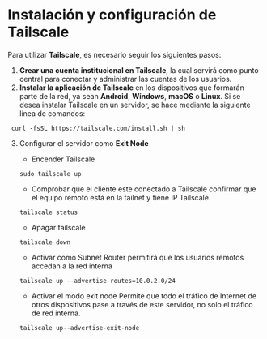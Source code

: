 # Instalación y configuración de Tailscale

Para utilizar **Tailscale**, es necesario seguir los siguientes pasos:

1. **Crear una cuenta institucional en Tailscale**, la cual servirá como punto central para conectar y administrar las cuentas de los usuarios.  
2. **Instalar la aplicación de Tailscale** en los dispositivos que formarán parte de la red, ya sean **Android**, **Windows**, **macOS** o **Linux**. 
Si se desea instalar Tailscale en un servidor, se hace mediante la siguiente línea de comandos:

```
 curl -fsSL https://tailscale.com/install.sh | sh 
 ```

3. Configurar el servidor como **Exit Node**
    - Encender Tailscale

    ```
    sudo tailscale up
    ```

    - Comprobar que el cliente este conectado a Tailscale confirmar que el equipo remoto está en la tailnet y tiene IP Tailscale.

    ```
    tailscale status
    ```

    - Apagar tailscale

    ```
    tailscale down
    ```

    - Activar como Subnet Router permitirá que los usuarios remotos accedan a la red interna

    ```
    tailscale up --advertise-routes=10.0.2.0/24
    ```

    - Activar el modo exit node Permite que todo el tráfico de Internet de otros dispositivos pase a través de este servidor, no solo el tráfico de red interna.

    ```
    tailscale up--advertise-exit-node
    ```
    
